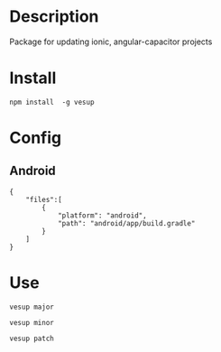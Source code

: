 # Description
Package for updating ionic, angular-capacitor projects

# Install
`npm install  -g vesup`

# Config
## Android
```
{
    "files":[
        {
            "platform": "android",
            "path": "android/app/build.gradle"
        }
    ]
}
```

# Use
```
vesup major
```
```
vesup minor
```
```
vesup patch
```
